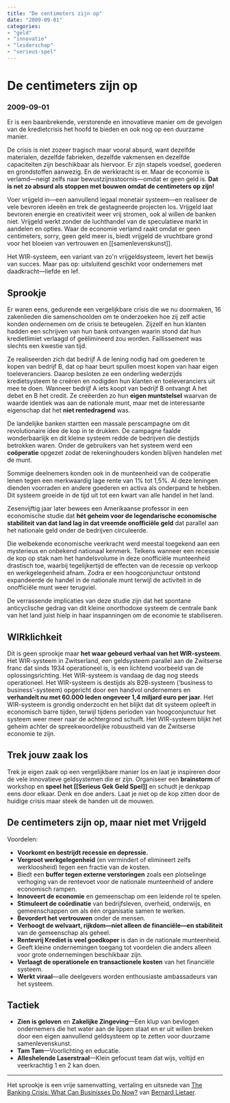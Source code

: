 ```yaml
---
title: "De centimeters zijn op"
date: "2009-09-01"
categories:
- "geld"
- "innovatie"
- "leiderschap"
- "serieus-spel"
---
```

# De centimeters zijn op
### 2009-09-01

Er is een baanbrekende, verstorende en innovatieve manier om de gevolgen van de kredietcrisis het hoofd te bieden en ook nog op een duurzame manier.

De crisis is niet zozeer tragisch maar vooral absurd, want dezelfde materialen, dezelfde fabrieken, dezelfde vakmensen en dezelfde capaciteiten zijn beschikbaar als hiervoor. Er zijn stapels voedsel, goederen en grondstoffen aanwezig. En de werkkracht is er. Maar de economie is verlamd—neigt zelfs naar bewustzijnsstoornis—omdat er geen geld is. **Dat is net zo absurd als stoppen met bouwen omdat de centimeters op zijn!**

Voer vrijgeld in—een aanvullend legaal monetair systeem—en realiseer de vele bevroren ideeën en trek de gestagneerde projecten los. Vrijgeld laat bevroren energie en creativiteit weer vrij stromen, ook al willen de banken niet. Vrijgeld werkt zonder de luchthandel van de speculatieve markt in aandelen en opties. Waar de economie verlamd raakt omdat er geen centimeters, sorry, geen geld meer is, biedt vrijgeld de vruchtbare grond voor het bloeien van vertrouwen en [[samenlevenskunst]].

Het WIR-systeem, een variant van zo'n vrijgeldsysteem, levert het bewijs van succes. Maar pas op: uitsluitend geschikt voor ondernemers met daadkracht—liefde en lef.


## Sprookje

Er waren eens, gedurende een vergelijkbare crisis die we nu doormaken, 16 zakenlieden die samenschoolden om te onderzoeken hoe zij zelf actie konden ondernemen om de crisis te beteugelen. Zijzelf en hun klanten hadden een schrijven van hun bank ontvangen waarin stond dat hun kredietlimiet verlaagd of geëlimineerd zou worden. Faillissement was slechts een kwestie van tijd.

Ze realiseerden zich dat bedrijf A de lening nodig had om goederen te kopen van bedrijf B, dat op haar beurt spullen moest kopen van haar eigen toeleveranciers. Daarop besloten ze een onderling wederzijds kredietsysteem te creëren en nodigden hun klanten en toeleveranciers uit mee te doen. Wanneer bedrijf A iets koopt van bedrijf B ontvangt A het debet en B het credit. Ze creëerden zo hun **eigen muntstelsel** waarvan de waarde identiek was aan de nationale munt, maar met de interessante eigenschap dat het **niet rentedragend** was.

De landelijke banken startten een massale perscampagne om dit revolutionaire idee de kop in te drukken. De campagne faalde wonderbaarlijk en dit kleine systeem redde de bedrijven die destijds betrokken waren. Onder de gebruikers van het systeem werd een **coöperatie** opgezet zodat de rekeninghouders konden blijven handelen met de munt.

Sommige deelnemers konden ook in de munteenheid van de coöperatie lenen tegen een merkwaardig lage rente van 1% tot 1,5%. Al deze leningen dienden voorraden en andere goederen en activa als onderpand te hebben. Dit systeem groeide in de tijd uit tot een kwart van alle handel in het land.

Zesenvijftig jaar later bewees een Amerikaanse professor in een economische studie dat **hét geheim voor de legendarische economische stabiliteit van dat land lag in dat vreemde onofficiële geld** dat parallel aan het nationale geld onder de bedrijven circuleerde.

Die welbekende economische veerkracht werd meestal toegekend aan een mysterieus en onbekend nationaal kenmerk. Telkens wanneer een recessie de kop op stak nam het handelsvolume in deze onofficiële munteenheid drastisch toe, waarbij tegelijkertijd de effecten van de recessie op verkoop en werkgelegenheid afnam. Zodra er een hoogconjunctuur ontstond expandeerde de handel in de nationale munt terwijl de activiteit in de onofficiële munt weer terugviel.

De verrassende implicaties van deze studie zijn dat het spontane anticyclische gedrag van dit kleine onorthodoxe systeem de centrale bank van het land juist hielp in haar inspanningen om de economie te stabiliseren.


## WIRklichkeit

Dit is geen sprookje maar **het waar gebeurd verhaal van het WIR-systeem**. Het WIR-systeem in Zwitserland, een geldsysteem parallel aan de Zwitserse franc dat sinds 1934 operationeel is, is een lichtend voorbeeld van de oplossingsrichting. Het WIR-systeem is vandaag de dag nog steeds operationeel. Het WIR-systeem is destijds als B2B-systeem (‘business to business’-systeem) opgericht door een handvol ondernemers en **verhandelt nu met 60.000 leden ongeveer 1,4 miljard euro per jaar**. Het WIR-systeem is grondig onderzocht en het blijkt dat dit systeem opleeft in economisch barre tijden, terwijl tijdens perioden van hoogconjunctuur het systeem weer meer naar de achtergrond schuift. Het WIR-systeem blijkt het geheim achter de spreekwoordelijke robuustheid van de Zwitserse economie te zijn.


## Trek jouw zaak los

Trek je eigen zaak op een vergelijkbare manier los en laat je inspireren door de vele innovatieve geldsystemen die er zijn. Organiseer een **brainstorm** of workshop en **speel het [[Serieus Gek Geld Spel]]** en schudt je denkpap eens door elkaar. Denk en doe anders. Laat je niet op de kop zitten door de huidige crisis maar steek de handen uit de mouwen.


## De centimeters zijn op, maar niet met Vrijgeld

Voordelen:
* **Voorkomt en bestrijdt recessie en depressie.**
* **Vergroot werkgelegenheid** (en vermindert of elimineert zelfs werkloosheid) tegen een fractie van de kosten.
* Biedt een **buffer tegen externe verstoringen** zoals een plotselinge verhoging van de rentevoet voor de nationale munteenheid of andere economisch rampen.
* **Innoveert de economie** en gemeenschap om een leidende rol te spelen.
* **Stimuleert de coördinatie** van bedrijfsleven, overheid, onderwijs, en gemeenschappen om als één organisatie samen te werken.
* **Bevordert het vertrouwen** onder de mensen.
* **Verhoogt de welvaart, rijkdom—niet alleen de financiële—en stabiliteit** van de gemeenschap als geheel.
* **Rentevrij Krediet is veel goedkoper** is dan in de nationale munteenheid.
* Geeft kleine ondernemingen toegang tot voordelen die anders alleen voor grote ondernemingen beschikbaar zijn.
* **Verlaagt de operationele en transactionele kosten** van het financiële systeem.
* **Werkt viraal**—alle deelgevers worden enthousiaste ambassadeurs van het systeem.

## Tactiek

* **Zien is geloven** en **Zakelijke Zingeving**—Een klup van bevlogen ondernemers die het water aan de lippen staat en er uit willen breken door een eigen aanvullend geldsysteem op te zetten voor duurzame samenlevenskunst.
* **Tam Tam**—Voorlichting en educatie.
* **Alleshelende Laserstraal**—Klein gefocust team dat wijs, voltijd en veerkrachtig 1 en 2 kan doen.

----
Het sprookje is een vrije samenvatting, vertaling en uitsnede van [The Banking Crisis: What Can Businisses Do Now?](http://aardnoot.nl/The_Banking_Crisis:_What_Can_Businesses_Do_Now%3F) van [Bernard Lietaer](http://aardnoot.nl/Bernard_Lietaer).